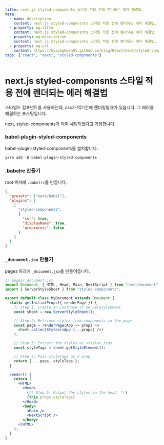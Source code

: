 ```yaml
---
title: next.js styled-componsnts 스타일 적용 전에 렌더되는 에러 해결법
meta:
  - name: description
    content: next.js styled-componsnts 스타일 적용 전에 렌더되는 에러 해결법, react, seo, ssr, getStaticProps, getStaticPaths, getServerSideProps
  - property: og:title
    content: next.js styled-componsnts 스타일 적용 전에 렌더되는 에러 해결법
  - property: og:description
    content: next.js styled-componsnts 스타일 적용 전에 렌더되는 에러 해결법, react, seo, ssr, getStaticProps, getStaticPaths, getServerSideProps
  - property: og:url
    content: https://kyounghwan01.github.io/blog/React/next/styled-components-render-error/
tags: ["react", "next", "styled-components"]
---
```


# next.js styled-componsnts 스타일 적용 전에 렌더되는 에러 해결법

스타일드 컴포넌트를 사용하는데, css가 먹기전에 렌더링될때가 있습니다. 그 에러를 해결하는 포스팅입니다.

next, styled-components가 이미 세팅되었다고 가정합니다.

### babel-plugin-styled-components

babel-plugin-styled-components를 설치합니다.

```
yarn add -D babel-plugin-styled-components
```

### .babelrc 만들기

root 위치에 `.babelrc`를 만듭니다.

```json
{
  "presets": ["next/babel"],
  "plugins": [
    [
      "styled-components",
      {
        "ssr": true,
        "displayName": true,
        "preprocess": false
      }
    ]
  ]
}
```

### `_document.jsx` 만들기

pages 아래에 `_document.jsx`를 만들어줍니다.

```jsx
// pages/_document.jsx
import Document, { HTML, Head, Main, NextScript } from "next/document";
import { ServerStyleSheet } from "styled-components";

export default class MyDocument extends Document {
  static getInitialProps({ renderPage }) {
    // Step 1: Create an instance of ServerStyleSheet
    const sheet = new ServerStyleSheet();

    // Step 2: Retrieve styles from components in the page
    const page = renderPage(App => props =>
      sheet.collectStyles(<App {...props} />)
    );

    // Step 3: Extract the styles as <style> tags
    const styleTags = sheet.getStyleElement();

    // Step 4: Pass styleTags as a prop
    return { ...page, styleTags };
  }

  render() {
    return (
      <HTML>
        <Head>
          {/* Step 5: Output the styles in the head  */}
          {this.props.styleTags}
        </Head>
        <body>
          <Main />
          <NextScript />
        </body>
      </HTML>
    );
  }
}
```

<TagLinks />

<Disqus />
